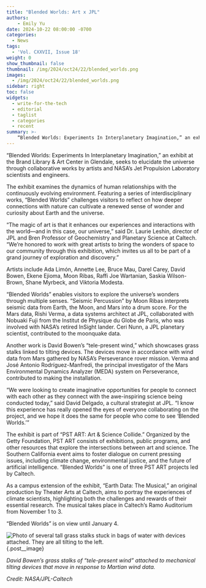 ```yaml
---
title: "Blended Worlds: Art x JPL"
authors:
    - Emily Yu
date: 2024-10-22 08:00:00 -0700
categories:
  - News
tags:
  - 'Vol. CXXVII, Issue 18'
weight: 0
show_thumbnail: false
thumbnail: /img/2024/oct24/22/blended_worlds.png
images:
  - /img/2024/oct24/22/blended_worlds.png
sidebar: right
toc: false
widgets:
  - write-for-the-tech
  - editorial
  - taglist
  - categories
  - recent
summary: >-
    “Blended Worlds: Experiments In Interplanetary Imagination,” an exhibit at the Brand Library & Art Center in Glendale, seeks to elucidate the universe through collaborative works by artists and NASA’s Jet Propulsion Laboratory scientists and engineers. 
---
```


“Blended Worlds: Experiments In Interplanetary Imagination,” an exhibit at the Brand Library & Art Center in Glendale, seeks to elucidate the universe through collaborative works by artists and NASA’s Jet Propulsion Laboratory scientists and engineers.

The exhibit examines the dynamics of human relationships with the continuously evolving environment. Featuring a series of interdisciplinary works, “Blended Worlds” challenges visitors to reflect on how deeper connections with nature can cultivate a renewed sense of wonder and curiosity about Earth and the universe. 

“The magic of art is that it enhances our experiences and interactions with the world—and in this case, our universe,” said Dr. Laurie Leshin, director of JPL and Bren Professor of Geochemistry and Planetary Science at Caltech. “We’re honored to work with great artists to bring the wonders of space to our community through this exhibition, which invites us all to be part of a grand journey of exploration and discovery.”

Artists include Ada Limón, Annette Lee, Bruce Mau, Darel Carey, David Bowen, Ekene Ejioma, Moon Ribas, Raffi Joe Wartanian, Saskia Wilson-Brown, Shane Myrbeck, and Viktoria Modesta.

“Blended Worlds” enables visitors to explore the universe’s wonders through multiple senses. “Seismic Percussion” by Moon Ribas interprets seismic data from Earth, the Moon, and Mars into a drum score. For the Mars data, Rishi Verma, a data systems architect at JPL, collaborated with Nobuaki Fuji from the Institut de Physique du Globe de Paris, who was involved with NASA’s retired InSight lander. Ceri Nunn, a JPL planetary scientist, contributed to the moonquake data.

Another work is David Bowen’s “tele-present wind,” which showcases grass stalks linked to tilting devices. The devices move in accordance with wind data from Mars gathered by NASA’s Perseverance rover mission. Verma and José Antonio Rodríguez-Manfredi, the principal investigator of the Mars Environmental Dynamics Analyzer (MEDA) system on Perseverance, contributed to making the installation.

“We were looking to create imaginative opportunities for people to connect with each other as they connect with the awe-inspiring science being conducted today,” said David Delgado, a cultural strategist at JPL. “I know this experience has really opened the eyes of everyone collaborating on the project, and we hope it does the same for people who come to see ‘Blended Worlds.’”

The exhibit is part of “PST ART: Art & Science Collide.” Organized by the Getty Foundation, PST ART consists of exhibitions, public programs, and other resources that explore the intersections between art and science. The Southern California event aims to foster dialogue on current pressing issues, including climate change, environmental justice, and the future of artificial intelligence. “Blended Worlds” is one of three PST ART projects led by Caltech. 

As a campus extension of the exhibit, “Earth Data: The Musical,” an original production by Theater Arts at Caltech, aims to portray the experiences of climate scientists, highlighting both the challenges and rewards of their essential research. The musical takes place in Caltech’s Ramo Auditorium from November 1 to 3.

“Blended Worlds” is on view until January 4.  

![Photo of several tall grass stalks stuck in bags of water with devices attached. They are all tilting to the left.](/img/2024/oct24/22/blended_worlds.png)
{.post__image}

*David Bowen’s grass stalks of “tele-present wind” attached to mechanical tilting devices that move in response to Martian wind data.*

*Credit: NASA/JPL-Caltech*